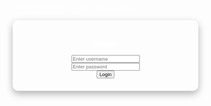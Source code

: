 <!DOCTYPE html>
<html>
<head>
    <title>To-Do List</title>
    <style>
body {
    background-image: url("download.jpeg");
    background-size: cover;
    background-position: center;
    background-attachment: fixed;
    font-family: 'Segoe UI', Tahoma, Geneva, Verdana, sans-serif;
    color: #ffffff;
}
.container {
     /*background-color: rgba(255, 255, 255, 0.85); !* semi-transparent white *!*/
    padding: 20px;
    border-radius: 15px;
    box-shadow: 0 8px 20px rgba(0, 0, 0, 0.3);
    max-width: 800px;
    margin: auto;
}
</style>

    <link rel="stylesheet" href="{{ url_for('static', filename='style.css') }}">

</head>
<body>
<center>
<!-- LOGIN PAGE -->
<div id="login-page" class="container transparent-box">
    <h2>Login</h2>
    <input type="text" id="username" placeholder="Enter username"><br>
    <input type="password" id="password" placeholder="Enter password"><br>
    <button onclick="login()">Login</button>
    <p id="login-error" style="color: red;"></p>
</div>
    </center>

<!-- MAIN APP CONTENT - hidden at first -->
<div id="main-app" style="display: none;">
      <!-- To-Do List (Center) -->
        <div class="container transparent-box">
           <center><h1> To-Do List</h1></center>
            <form action="/add" method="POST">
                <input type="text" name="content" placeholder="Enter a new task" required>
                <button type="submit">Add</button>
            </form>
            <ul>
                {% for task in tasks %}
                <li class="task {% if task.complete %}completed{% endif %}">
                    {{ task.content }}
                    <div class="actions">
                        {% if task.complete %}
                            <a href="/complete/{{ task.id }}"> Redo</a>
                        {% else %}
                            <a href="/complete/{{ task.id }}">  Complete</a>
                        {% endif %}
                        <a href="/delete/{{ task.id }}">  Delete</a>
                    </div>
                </li>
                {% endfor %}
            </ul>
        </div>

 <!--   Clock (left Side) -->
  <center> <h3>Stopwatch</h3></center>
<div id="stopwatch" class="transparent-box">
  <div class="stopwatch-dial">
    <div class="stopwatch-hand" id="sweep-hand"></div>
    <div class="stopwatch-center"></div>
  </div>
    <center>
  <div class="stopwatch-time" id="stopwatch-time">00:00.0</div>
  <div class="stopwatch-controls">
    <button onclick="startStopwatch()">Start</button>
    <button onclick="stopStopwatch()">Stop</button>
    <button onclick="resetStopwatch()">Reset</button>
            </div>
    </center>
</div>

        <!--   Calendar (Right Side) -->
     <center> <h3>Calendar</h3></center>
<div id="calendar" class="transparent-box">
  <div class="calendar-header">
    <button onclick="prevMonth()">&#8592;</button>
    <div id="monthYear"></div>
    <button onclick="nextMonth()">&#8594;</button>
  </div>
  <div class="calendar-days">
    <div>Sun</div><div>Mon</div><div>Tue</div><div>Wed</div><div>Thu</div><div>Fri</div><div>Sat</div>
  </div>
  <div class="calendar-dates" id="calendarDates"></div>
</div>

    <script>
    let stopwatchInterval;
    let stopwatchStartTime;
    let elapsed = 0;
    const timeDisplay = document.getElementById("stopwatch-time");
    const hand = document.getElementById("sweep-hand");

    function updateStopwatch() {
        const now = new Date();
        const diff = now - stopwatchStartTime + elapsed;

        const minutes = Math.floor(diff / 60000);
        const seconds = Math.floor((diff % 60000) / 1000);
        const tenths = Math.floor((diff % 1000) / 100);

        timeDisplay.textContent =
            `${String(minutes).padStart(2, "0")}:${String(seconds).padStart(2, "0")}.${tenths}`;

        // rotate the hand clockwise (1 full circle = 60 seconds = 360deg)
        const degrees = ((diff % 60000) / 60000) * 360;
        hand.style.transform = `translateX(-50%) rotate(${degrees}deg)`;
    }

    function startStopwatch() {
        if (!stopwatchInterval) {
            stopwatchStartTime = new Date();
            stopwatchInterval = setInterval(updateStopwatch, 100);
        }
    }

    function stopStopwatch() {
        if (stopwatchInterval) {
            clearInterval(stopwatchInterval);
            stopwatchInterval = null;
            elapsed += new Date() - stopwatchStartTime;
        }
    }

    function resetStopwatch() {
        stopStopwatch();
        elapsed = 0;
        timeDisplay.textContent = "00:00.0";
        hand.style.transform = "translateX(-50%) rotate(0deg)";
    }
</script>


    <!-- JavaScript -->
    <script>
    const monthYear = document.getElementById("monthYear");
    const calendarDates = document.getElementById("calendarDates");
    const date = new Date();

    function renderCalendar() {
        const year = date.getFullYear();
        const month = date.getMonth();

        const firstDay = new Date(year, month, 1).getDay();
        const lastDate = new Date(year, month + 1, 0).getDate();
        const today = new Date();

        const monthNames = [
            "January", "February", "March", "April", "May", "June",
            "July", "August", "September", "October", "November", "December"
        ];

        monthYear.textContent = `${monthNames[month]} ${year}`;
        calendarDates.innerHTML = "";

        // Add empty cells before the first day
        for (let i = 0; i < firstDay; i++) {
            calendarDates.innerHTML += `<div></div>`;
        }

        // Add days
        for (let i = 1; i <= lastDate; i++) {
            const isToday = i === today.getDate() &&
                            month === today.getMonth() &&
                            year === today.getFullYear();
            calendarDates.innerHTML += `<div class="${isToday ? "today" : ""}">${i}</div>`;
        }
    }

    function prevMonth() {
        date.setMonth(date.getMonth() - 1);
        renderCalendar();
    }

    function nextMonth() {
        date.setMonth(date.getMonth() + 1);
        renderCalendar();
    }

    renderCalendar();
</script>
<script>
function login() {
    const username = document.getElementById("username").value;
    const password = document.getElementById("password").value;
    const error = document.getElementById("login-error");

    // You can set your desired username/password here
    if (username === "admin" && password === "1234") {
        document.getElementById("login-page").style.display = "none";
        document.getElementById("main-app").style.display = "block";
    } else {
        error.textContent = "Invalid username or password!";
    }
}
</script>

<script src="script.js"></script>
 </body>

</html>
